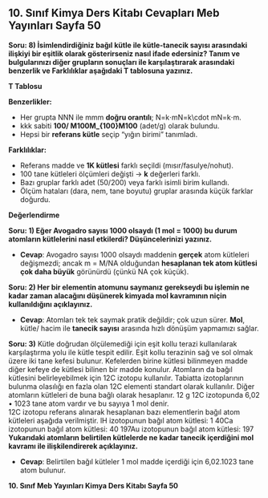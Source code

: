 ## 10. Sınıf Kimya Ders Kitabı Cevapları Meb Yayınları Sayfa 50

**Soru: 8) İsimlendirdiğiniz bağıl kütle ile kütle-tanecik sayısı arasındaki ilişkiyi bir eşitlik olarak gösterirseniz nasıl ifade edersiniz? Tanım ve bulgularınızı diğer grupların sonuçları ile karşılaştırarak arasındaki benzerlik ve Farklılıklar aşağıdaki T tablosuna yazınız.**

**T Tablosu**

**Benzerlikler:**

* Her grupta NNN ile mmm **doğru orantılı**; N=k⋅mN=k\cdot mN=k⋅m.
* kkk sabiti **100/ M100M\_{100}M100​** (adet/g) olarak bulundu.
* Hepsi bir **referans kütle** seçip “yığın birimi” tanımladı.

**Farklılıklar:**

* Referans madde ve **1K kütlesi** farklı seçildi (mısır/fasulye/nohut).
* 100 tane kütleleri ölçümleri değişti → **k** değerleri farklı.
* Bazı gruplar farklı adet (50/200) veya farklı isimli birim kullandı.
* Ölçüm hataları (dara, nem, tane boyutu) gruplar arasında küçük farklar doğurdu.

**Değerlendirme**

**Soru: 1) Eğer Avogadro sayısı 1000 olsaydı (1 mol = 1000) bu durum atomların kütlelerini nasıl etkilerdi? Düşüncelerinizi yazınız.**

* **Cevap**: Avogadro sayısı 1000 olsaydı maddenin **gerçek** atom kütleleri değişmezdi; ancak m = M/NA olduğundan **hesaplanan tek atom kütlesi çok daha büyük** görünürdü (çünkü NA çok küçük).

**Soru: 2) Her bir elementin atomunu saymanız gerekseydi bu işlemin ne kadar zaman alacağını düşünerek kimyada mol kavramının niçin kullanıldığını açıklayınız.**

* **Cevap**: Atomları tek tek saymak pratik değildir; çok uzun sürer. **Mol**, kütle/ hacim ile **tanecik sayısı** arasında hızlı dönüşüm yapmamızı sağlar.

**Soru: 3)** Kütle doğrudan ölçülemediği için eşit kollu terazi kullanılarak karşılaştırma yolu ile kütle tespit edilir. Eşit kollu terazinin sağ ve sol olmak üzere iki tane kefesi bulunur. Kefelerden birine kütlesi bilinmeyen madde diğer kefeye de kütlesi bilinen bir madde konulur. Atomların da bağıl kütlesini belirleyebilmek için 12C izotopu kullanılır. Tabiatta izotoplarının bulunma olasılığı en fazla olan 12C elementi standart olarak kullanılır. Diğer atomların kütleleri de buna bağlı olarak hesaplanır. 12 g 12C izotopunda 6,02 • 1023 tane atom vardır ve bu sayıya 1 mol denir.  
 12C izotopu referans alınarak hesaplanan bazı elementlerin bağıl atom kütleleri aşağıda verilmiştir. lH izotopunun bağıl atom kütlesi: 1 40Ca izotopunun bağıl atom kütlesi: 40 197Au izotopunun bağıl atom kütlesi: 197 **Yukarıdaki atomların belirtilen kütlelerde ne kadar tanecik içerdiğini mol kavramı ile ilişkilendirerek açıklayınız.**

* **Cevap**: Belirtilen bağıl kütleler 1 mol madde içerdiği için 6,02.1023 tane atom bulunur.

**10. Sınıf Meb Yayınları Kimya Ders Kitabı Sayfa 50**